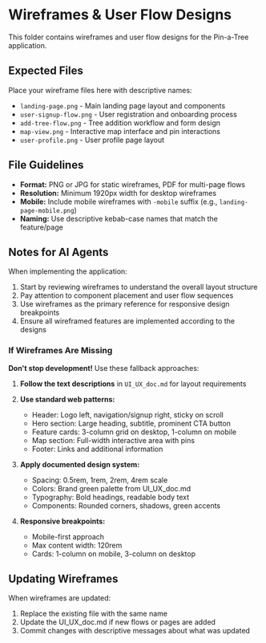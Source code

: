 # Wireframes & User Flow Designs

This folder contains wireframes and user flow designs for the Pin-a-Tree application.

## Expected Files

Place your wireframe files here with descriptive names:

- `landing-page.png` - Main landing page layout and components
- `user-signup-flow.png` - User registration and onboarding process
- `add-tree-flow.png` - Tree addition workflow and form design
- `map-view.png` - Interactive map interface and pin interactions
- `user-profile.png` - User profile page layout

## File Guidelines

- **Format:** PNG or JPG for static wireframes, PDF for multi-page flows
- **Resolution:** Minimum 1920px width for desktop wireframes
- **Mobile:** Include mobile wireframes with `-mobile` suffix (e.g., `landing-page-mobile.png`)
- **Naming:** Use descriptive kebab-case names that match the feature/page

## Notes for AI Agents

When implementing the application:
1. Start by reviewing wireframes to understand the overall layout structure
2. Pay attention to component placement and user flow sequences
3. Use wireframes as the primary reference for responsive design breakpoints
4. Ensure all wireframed features are implemented according to the designs

### If Wireframes Are Missing
**Don't stop development!** Use these fallback approaches:

1. **Follow the text descriptions** in `UI_UX_doc.md` for layout requirements
2. **Use standard web patterns:**
   - Header: Logo left, navigation/signup right, sticky on scroll
   - Hero section: Large heading, subtitle, prominent CTA button
   - Feature cards: 3-column grid on desktop, 1-column on mobile
   - Map section: Full-width interactive area with pins
   - Footer: Links and additional information

3. **Apply documented design system:**
   - Spacing: 0.5rem, 1rem, 2rem, 4rem scale
   - Colors: Brand green palette from UI_UX_doc.md
   - Typography: Bold headings, readable body text
   - Components: Rounded corners, shadows, green accents

4. **Responsive breakpoints:**
   - Mobile-first approach
   - Max content width: 120rem
   - Cards: 1-column on mobile, 3-column on desktop

## Updating Wireframes

When wireframes are updated:
1. Replace the existing file with the same name
2. Update the UI_UX_doc.md if new flows or pages are added
3. Commit changes with descriptive messages about what was updated 